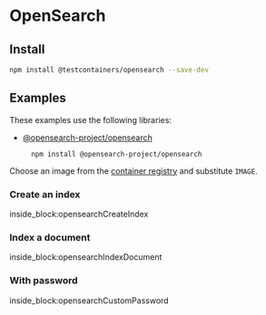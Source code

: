# OpenSearch

## Install

```bash
npm install @testcontainers/opensearch --save-dev
```

## Examples

These examples use the following libraries:

- [@opensearch-project/opensearch](https://www.npmjs.com/package/@opensearch-project/opensearch)

        npm install @opensearch-project/opensearch

Choose an image from the [container registry](https://hub.docker.com/r/opensearchproject/opensearch) and substitute `IMAGE`.

### Create an index

<!--codeinclude-->
[](../../packages/modules/opensearch/src/opensearch-container.test.ts) inside_block:opensearchCreateIndex
<!--/codeinclude-->

### Index a document

<!--codeinclude-->
[](../../packages/modules/opensearch/src/opensearch-container.test.ts) inside_block:opensearchIndexDocument
<!--/codeinclude-->

### With password

<!--codeinclude-->
[](../../packages/modules/opensearch/src/opensearch-container.test.ts) inside_block:opensearchCustomPassword
<!--/codeinclude-->
